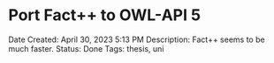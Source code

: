 # Port Fact++ to OWL-API 5

Date Created: April 30, 2023 5:13 PM
Description: Fact++ seems to be much faster.
Status: Done
Tags: thesis, uni
